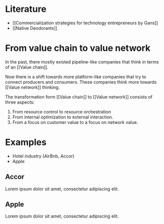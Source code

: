 # Literature
- [[Commercialization strategies for technology entrepreneurs by Gans]]
- [[Native Deodorants]]
# From value chain to value network
In the past, there mostly existed pipeline-like companies that think in terms of an [[Value chain]]. 

Now there is a shift towards more platform-like companies that try to connect producers and consumers. These companies think more towards [[Value network]] thinking. 

The transformation form [[Value chain]] to [[Value network]] consists of three aspects:
1. From resource control to resource orchestration
2. From internal optimization to external interaction.
3. From a focus on customer value to a focus on network value.
# Examples
- Hotel industry (AirBnb, Accor)
- Apple
## Accor
Lorem ipsum dolor sit amet, consectetur adipiscing elit.
## Apple
Lorem ipsum dolor sit amet, consectetur adipiscing elit.